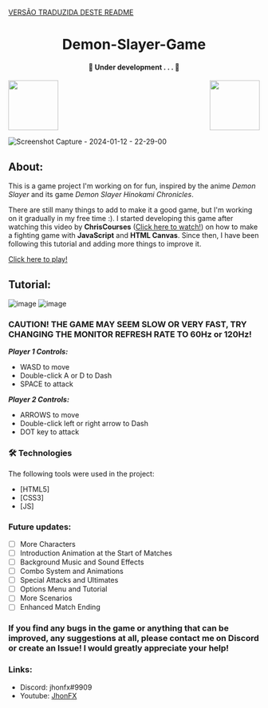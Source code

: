 [VERSÃO TRADUZIDA DESTE README](README-PT-BR.md)
<h1 align="center">Demon-Slayer-Game</h1>

<h4 align="center"> 
    🚧  Under development . . .  🚧
</h4>

<img height="100" src="https://c.tenor.com/jve_fkSYDscAAAAi/anime-nezuko.gif"> <img align="right" height="100" src="https://c.tenor.com/oFyVYx5-aPwAAAAi/demon-slayer.gif">

![Screenshot Capture - 2024-01-12 - 22-29-00](https://github.com/JhonFXA/Demon-Slayer-Game/assets/101012380/31ed8e04-46ba-47b7-aea5-3732ea712f70)

## About:
This is a game project I'm working on for fun, inspired by the anime *Demon Slayer* and its game *Demon Slayer Hinokami Chronicles*. 

There are still many things to add to make it a good game, but I'm working on it gradually in my free time :).
I started developing this game after watching this video by **ChrisCourses** (<a href="https://www.youtube.com/watch?v=vyqbNFMDRGQ&t=12578s&ab_channel=ChrisCourses" target="_blank">Click here to watch!</a>) on how to make a fighting game with **JavaScript** and **HTML Canvas**. Since then, I have been following this tutorial and adding more things to improve it.

<a href="https://demon-slayer-game-beta.vercel.app/" target="_blank">Click here to play!</a>

## Tutorial:
![image](https://github.com/JhonFXA/Demon-Slayer-Game/assets/101012380/9a70b0f9-56dc-40b8-859f-cad0f80378e5)
![image](https://github.com/JhonFXA/Demon-Slayer-Game/assets/101012380/74b7fc5a-e8b1-49db-bd29-d5cd813023c7)

### CAUTION! THE GAME MAY SEEM SLOW OR VERY FAST, TRY CHANGING THE MONITOR REFRESH RATE TO 60Hz or 120Hz!
***Player 1 Controls:***
- WASD to move
- Double-click A or D to Dash
- SPACE to attack

***Player 2 Controls:***
- ARROWS to move
- Double-click left or right arrow to Dash
- DOT key to attack

### 🛠 Technologies

The following tools were used in the project:

- [HTML5]
- [CSS3]
- [JS]

### Future updates:

- [ ] More Characters
- [ ] Introduction Animation at the Start of Matches
- [ ] Background Music and Sound Effects
- [ ] Combo System and Animations
- [ ] Special Attacks and Ultimates
- [ ] Options Menu and Tutorial
- [ ] More Scenarios
- [ ] Enhanced Match Ending

### If you find any bugs in the game or anything that can be improved, any suggestions at all, please contact me on Discord or create an Issue! I would greatly appreciate your help!

### Links:
- Discord: jhonfx#9909
- Youtube: <a href="https://www.youtube.com/JhonFX" target="_blank">JhonFX</a>
